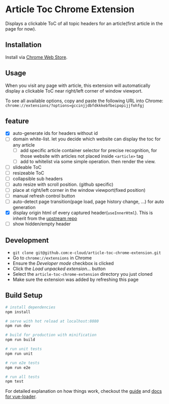 Article Toc Chrome Extension 
======
Displays a clickable ToC of all topic headers for an article(first article in the page for now).

## Installation

Install via [Chrome Web Store](https://chrome.google.com/webstore/detail/github-markdown-outline-e/gccinjjdbfdkkkebfbeipopijjfohfgj).

## Usage

When you visit any page with article, this extension will automatically display a clickable ToC near right/left corner of window viewport.

To see all available options, copy and paste the following URL into Chrome: `chrome://extensions/?options=gccinjjdbfdkkkebfbeipopijjfohfgj`

## feature
* [x] auto-generate ids for headers without id
* [ ] domain white-list. let you decide which website can display the toc for any article
    * [ ] add specific article container selector for precise recognition, for those website with articles not placed inside `<article>` tag
    * [ ] add to whitelist via some simple operation. then render the view.
* [ ] slideable ToC
* [ ] resizeable ToC
* [ ] collapsible sub headers
* [ ] auto resize with scroll position. (github specific)
* [ ] place at right/left corner in the window viewport(fixed position)
* [ ] manual refresh control button
* [ ] auto-detect page transition(page load, page history change, ...) for auto generation
* [x] display origin html of every captured header(`useInnerHtml`). This is inherit from the [upstream repo](https://github.com/dbkaplun/github-markdown-outline-extension)
* [ ] show hidden/empty header

## Development

* `git clone git@github.com:e-cloud/article-toc-chrome-extension.git`
* Go to `chrome://extensions` in Chrome
* Ensure the *Developer mode* checkbox is clicked
* Click the *Load unpacked extension...* button
* Select the `article-toc-chrome-extension` directory you just cloned
* Make sure the extension was added by refreshing this page

## Build Setup

``` bash
# install dependencies
npm install

# serve with hot reload at localhost:8080
npm run dev

# build for production with minification
npm run build

# run unit tests
npm run unit

# run e2e tests
npm run e2e

# run all tests
npm test
```

For detailed explanation on how things work, checkout the [guide](http://vuejs-templates.github.io/webpack/) and [docs for vue-loader](http://vuejs.github.io/vue-loader).
